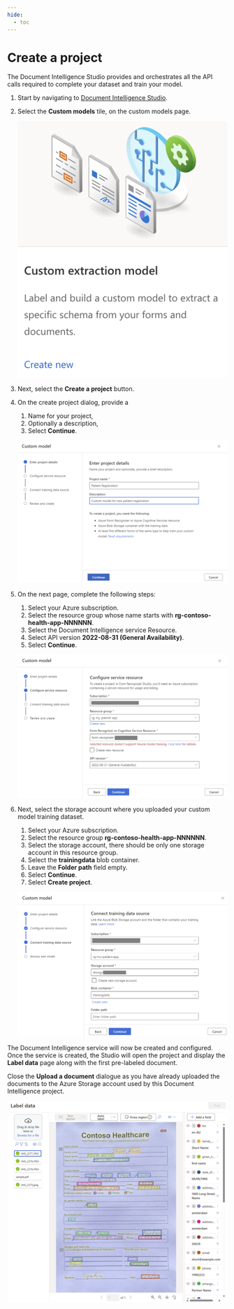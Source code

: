 ```yaml
---
hide:
  - toc
---
```


# Create a project

The Document Intelligence Studio provides and orchestrates all the API calls required to complete your dataset and train your model.

1. Start by navigating to [Document Intelligence Studio](https://formrecognizer.appliedai.azure.com/studio).

1. Select the **Custom models** tile, on the custom models page.

    ![The image shows the custom models tile](img/custom_models_tile.png)

1. Next, select the **Create a project** button.

1. On the create project dialog, provide a
    1. Name for your project,
    2. Optionally a description,
    3. Select **Continue**.

    ![The image shows how to enter project details](./img/new_project_wizard.png)

2. On the next page, complete the following steps:

    1. Select your Azure subscription.
    2. Select the resource group whose name starts with **rg-contoso-health-app-NNNNNN**.
    3. Select the Document Intelligence service Resource.
    4. Select API version **2022-08-31 (General Availability)**.
    5. Select **Continue**.

    ![Select the Document Intelligence resource](./img/create-service-resources.png)

3. Next, select the storage account where you uploaded your custom model training dataset.

    1. Select your Azure subscription.
    2. Select the resource group **rg-contoso-health-app-NNNNNN**.
    3. Select the storage account, there should be only one storage account in this resource group.
    4. Select the **trainingdata** blob container.
    5. Leave the **Folder path** field empty.
    6. Select **Continue**.
    7. Select **Create project**.

    ![The image shows how to select the training data source](./img/connect_training_data_source.png)

The Document Intelligence service will now be created and configured. Once the service is created, the Studio will open the project and display the **Label data** page along with the first pre-labeled document. 

Close the **Upload a document** dialogue as you have already uploaded the documents to the Azure Storage account used by this Document Intelligence project.

![The image shows the first form](./img/first_pre_labeled_form.png)
